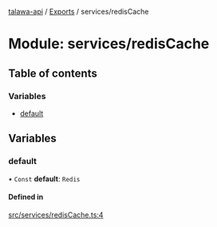 [talawa-api](../README.md) / [Exports](../modules.md) / services/redisCache

# Module: services/redisCache

## Table of contents

### Variables

- [default](services_redisCache.md#default)

## Variables

### default

• `Const` **default**: `Redis`

#### Defined in

[src/services/redisCache.ts:4](https://github.com/PalisadoesFoundation/talawa-api/blob/1432ce3/src/services/redisCache.ts#L4)
